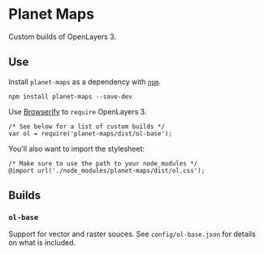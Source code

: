 # Planet Maps

Custom builds of OpenLayers 3.

## Use

Install `planet-maps` as a dependency with [`npm`](http://nodejs.org/).

    npm install planet-maps --save-dev

Use [Browserify](http://browserify.org/) to `require` OpenLayers 3.

    /* See below for a list of custom builds */
    var ol = require('planet-maps/dist/ol-base');

You'll also want to import the stylesheet:

    /* Make sure to use the path to your node_modules */
    @import url('./node_modules/planet-maps/dist/ol.css');

## Builds

### `ol-base`

Support for vector and raster souces.  See `config/ol-base.json` for details on what is included.
